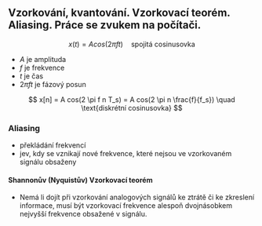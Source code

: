 ## Vzorkování, kvantování. Vzorkovací teorém. Aliasing. Práce se zvukem na počítači.

$$
x(t) = A cos(2 \pi ft) \quad \text{spojitá cosinusovka}
$$
- $A$ je amplituda
- $f$ je frekvence
- $t$ je čas
- $2 \pi f t$ je fázový posun

$$
x[n] = A cos(2 \pi f n T_s) = A cos(2 \pi n \frac{f}{f_s}) \quad \text{diskrétní cosinusovka}
$$

### Aliasing
- překládání frekvencí
- jev, kdy se vznikají nové frekvence, které nejsou ve vzorkovaném signálu obsaženy

#### Shannonův (Nyquistův) Vzorkovací teorém
- Nemá li dojít při vzorkování analogových signálů ke ztrátě či ke zkreslení informace, musí být vzorkovací frekvence alespoň dvojnásobkem nejvyšší frekvence obsažené v signálu.
